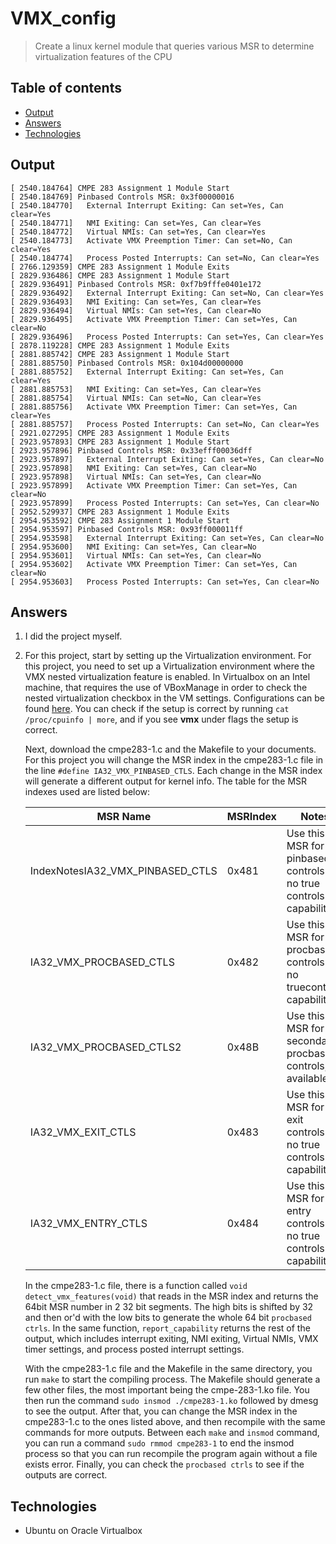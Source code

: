 # VMX_config

> Create a linux kernel module that queries various MSR to determine virtualization features of the CPU

## Table of contents
* [Output](#output)
* [Answers](#answers)
* [Technologies](#technologies)

## Output

```
[ 2540.184764] CMPE 283 Assignment 1 Module Start
[ 2540.184769] Pinbased Controls MSR: 0x3f00000016
[ 2540.184770]   External Interrupt Exiting: Can set=Yes, Can clear=Yes
[ 2540.184771]   NMI Exiting: Can set=Yes, Can clear=Yes
[ 2540.184772]   Virtual NMIs: Can set=Yes, Can clear=Yes
[ 2540.184773]   Activate VMX Preemption Timer: Can set=No, Can clear=Yes
[ 2540.184774]   Process Posted Interrupts: Can set=No, Can clear=Yes
[ 2766.129359] CMPE 283 Assignment 1 Module Exits
[ 2829.936486] CMPE 283 Assignment 1 Module Start
[ 2829.936491] Pinbased Controls MSR: 0xf7b9fffe0401e172
[ 2829.936492]   External Interrupt Exiting: Can set=No, Can clear=Yes
[ 2829.936493]   NMI Exiting: Can set=Yes, Can clear=Yes
[ 2829.936494]   Virtual NMIs: Can set=Yes, Can clear=No
[ 2829.936495]   Activate VMX Preemption Timer: Can set=Yes, Can clear=No
[ 2829.936496]   Process Posted Interrupts: Can set=Yes, Can clear=Yes
[ 2878.119228] CMPE 283 Assignment 1 Module Exits
[ 2881.885742] CMPE 283 Assignment 1 Module Start
[ 2881.885750] Pinbased Controls MSR: 0x104d00000000
[ 2881.885752]   External Interrupt Exiting: Can set=Yes, Can clear=Yes
[ 2881.885753]   NMI Exiting: Can set=Yes, Can clear=Yes
[ 2881.885754]   Virtual NMIs: Can set=No, Can clear=Yes
[ 2881.885756]   Activate VMX Preemption Timer: Can set=Yes, Can clear=Yes
[ 2881.885757]   Process Posted Interrupts: Can set=No, Can clear=Yes
[ 2921.027295] CMPE 283 Assignment 1 Module Exits
[ 2923.957893] CMPE 283 Assignment 1 Module Start
[ 2923.957896] Pinbased Controls MSR: 0x33efff00036dff
[ 2923.957897]   External Interrupt Exiting: Can set=Yes, Can clear=No
[ 2923.957898]   NMI Exiting: Can set=Yes, Can clear=No
[ 2923.957898]   Virtual NMIs: Can set=Yes, Can clear=No
[ 2923.957899]   Activate VMX Preemption Timer: Can set=Yes, Can clear=No
[ 2923.957899]   Process Posted Interrupts: Can set=Yes, Can clear=No
[ 2952.529937] CMPE 283 Assignment 1 Module Exits
[ 2954.953592] CMPE 283 Assignment 1 Module Start
[ 2954.953597] Pinbased Controls MSR: 0x93ff000011ff
[ 2954.953598]   External Interrupt Exiting: Can set=Yes, Can clear=No
[ 2954.953600]   NMI Exiting: Can set=Yes, Can clear=No
[ 2954.953601]   Virtual NMIs: Can set=Yes, Can clear=No
[ 2954.953602]   Activate VMX Preemption Timer: Can set=Yes, Can clear=No
[ 2954.953603]   Process Posted Interrupts: Can set=Yes, Can clear=No
```

## Answers

1. I did the project myself.

2. For this project, start by setting up the Virtualization environment. For this project, you need to set up a Virtualization environment where the VMX nested virtualization feature is enabled. In Virtualbox on an Intel machine, that requires the use of VBoxManage in order to check the nested virtualization checkbox in the VM settings. Configurations can be found [here](https://www.youtube.com/watch?v=JMT2qimIL9Q&ab_channel=DavidBombal). You can check if the setup is correct by running `cat /proc/cpuinfo | more`, and if you see <b>vmx</b> under flags the setup is correct. 
  
    Next, download the cmpe283-1.c and the Makefile to your documents. For this project you will change the MSR index in the cmpe283-1.c file in the line `#define IA32_VMX_PINBASED_CTLS`. Each change in the MSR index will generate a different output for kernel info. The table for the MSR indexes used are listed below:

    | MSR Name                         | MSRIndex | Notes                                                             |
    |----------------------------------|----------|-------------------------------------------------------------------|
    | IndexNotesIA32_VMX_PINBASED_CTLS | 0x481    | Use this MSR for pinbased controls if no true controls capability |
    | IA32_VMX_PROCBASED_CTLS          | 0x482    | Use this MSR for procbased controls if no truecontrols capability |
    | IA32_VMX_PROCBASED_CTLS2         | 0x48B    | Use this MSR for secondary procbased controls, if available       |
    | IA32_VMX_EXIT_CTLS               | 0x483    | Use this MSR for exit controls if no true controls capability     |
    | IA32_VMX_ENTRY_CTLS              | 0x484    | Use this MSR for entry controls if no true controls capability    |

    In the cmpe283-1.c file, there is a function called `void detect_vmx_features(void)` that reads in the MSR index and returns the 64bit MSR number in 2 32 bit segments. The high bits is shifted by 32 and then or'd with the low bits to generate the whole 64 bit `procbased ctrls`.
In the same function, `report_capability` returns the rest of the output, which includes interrupt exiting, NMI exiting, Virtual NMIs, VMX timer settings, and process posted interrupt settings.

    With the cmpe283-1.c file and the Makefile in the same directory, you run `make` to start the compiling process. The Makefile should generate a few other files, the most important being the cmpe-283-1.ko file. You then run the command `sudo insmod ./cmpe283-1.ko` followed by dmesg to see the output. After that, you can change the MSR index in the cmpe283-1.c to the ones listed above, and then recompile with the same commands for more outputs. Between each `make` and `insmod` command, you can run a command `sudo rmmod cmpe283-1` to end the insmod process so that you can run recompile the program again without a file exists error. Finally, you can check the `procbased ctrls` to see if the outputs are correct.

## Technologies
* Ubuntu on Oracle Virtualbox

